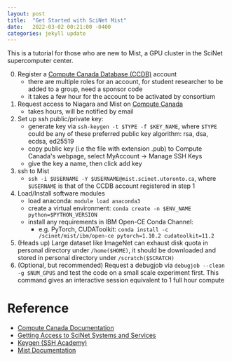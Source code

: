 ```yaml
---
layout: post
title:  "Get Started with SciNet Mist"
date:   2022-03-02 00:21:00 -0400
categories: jekyll update
---
```

This is a tutorial for those who are new to Mist, a GPU cluster in the SciNet supercomputer center.

0. Register a [Compute Canada Database (CCDB)](https://ccdb.computecanada.ca/) account
	* there are multiple roles for an account, for student researcher to be added to a group, need a sponsor code
	* it takes a few hour for the account to be activated by consortium
1. Request access to Niagara and Mist on [Compute Canada](https://ccdb.computecanada.ca/services/opt_in?)
	* takes hours, will be notified by email
2. Set up ssh public/private key:
	* generate key via ```ssh-keygen -t $TYPE -f $KEY_NAME```, where ```$TYPE``` could be any of these preferred public key algorithm: rsa, dsa, ecdsa, ed25519
	* copy public key (i.e the file with extension .pub) to Compute Canada's webpage, select MyAccount -> Manage SSH Keys
	* give the key a name, then click add key
3. ssh to Mist
	* ```ssh -i $USERNAME -Y $USERNAME@mist.scinet.utoronto.ca```, where ```$USERNAME``` is that of the CCDB account registered in step 1
4. Load/Install software modules
	* load anaconda: ```module load anaconda3```
	* create a virtual environment: ```conda create -n $ENV_NAME python=$PYTHON_VERSION```
	* install any requirements in IBM Open-CE Conda Channel:
		* e.g. PyTorch, CUDAToolkit: ```conda install -c /scinet/mist/ibm/open-ce pytorch=1.10.2 cudatoolkit=11.2```
5. (Heads up) Large dataset like ImageNet can exhaust disk quota in personal directory under ```/home($HOME)```, it should be downloaded and stored in personal directory under  ```/scratch($SCRATCH)```
6. (Optional, but recommended) Request a debugjob via ```debugjob --clean -g $NUM_GPUS``` and test the code on a small scale experiment first. This command gives an interactive session equivalent to 1 full hour compute

# Reference
* [Compute Canada Documentation](https://docs.computecanada.ca/wiki/Compute_Canada_Documentation)
* [Getting Access to SciNet Systems and Services](https://www.scinethpc.ca/getting-a-scinet-account/)
* [Keygen (SSH Academy)](https://www.ssh.com/academy/ssh/keygen)
* [Mist Documentation](https://docs.scinet.utoronto.ca/index.php/Mist)
